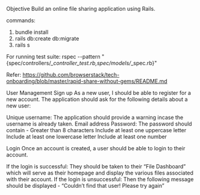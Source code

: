 Objective
Build an online file sharing application using Rails.

commands: 
1. bundle install
2. rails db:create db:migrate
3. rails s

For running test suite: rspec --pattern "{spec/controllers/*_controller_test.rb,spec/models/*_spec.rb}"

Refer: https://github.com/browserstack/tech-onboarding/blob/master/rapid-share-without-gems/README.md

User Management
Sign up
As a new user, I should be able to register for a new account. The application should ask for the following details about a new user:

Unique username: The application should provide a warning incase the username is already taken.
Email address
Password: The password should contain -
Greater than 8 characters
Include at least one uppercase letter
Include at least one lowercase letter
Include at least one number

Login
Once an account is created, a user should be able to login to their account.

If the login is successful: They should be taken to their “File Dashboard” which will serve as their homepage and display the various files associated with their account.
If the login is unsuccessful: Then the following message should be displayed - “Couldn’t find that user! Please try again”
